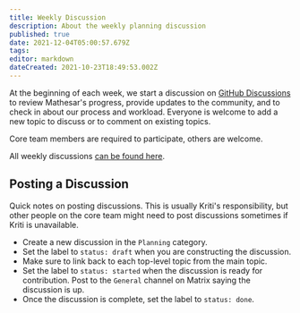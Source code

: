 ```yaml
---
title: Weekly Discussion
description: About the weekly planning discussion
published: true
date: 2021-12-04T05:00:57.679Z
tags: 
editor: markdown
dateCreated: 2021-10-23T18:49:53.002Z
---
```


At the beginning of each week, we start a discussion on [GitHub Discussions](https://github.com/centerofci/mathesar/discussions) to review Mathesar's progress, provide updates to the community, and to check in about our process and workload. Everyone is welcome to add a new topic to discuss or to comment on existing topics.

Core team members are required to participate, others are welcome.

All weekly discussions [can be found here](https://github.com/centerofci/mathesar/discussions/categories/planning).

## Posting a Discussion

Quick notes on posting discussions. This is usually Kriti's responsibility, but other people on the core team might need to post discussions sometimes if Kriti is unavailable.

- Create a new discussion in the `Planning` category.
- Set the label to `status: draft` when you are constructing the discussion.
- Make sure to link back to each top-level topic from the main topic.
- Set the label to `status: started` when the discussion is ready for contribution. Post to the `General` channel on Matrix saying the discussion is up.
- Once the discussion is complete, set the label to `status: done`.